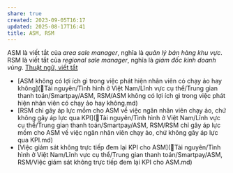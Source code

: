 ```yaml
---
share: true
created: 2023-09-05T16:17
updated: 2025-08-17T16:41
title: ASM, RSM
---
```

ASM là viết tắt của *area sale manager*, nghĩa là *quản lý bán hàng khu vực*.
RSM là viết tắt của *regional sale manager*, nghĩa là *giám đốc kinh doanh vùng*.
[Thuật ngữ, viết tắt](../../../B%E1%BA%A3o%20hi%E1%BB%83m/Thu%E1%BA%ADt%20ng%E1%BB%AF,%20vi%E1%BA%BFt%20t%E1%BA%AFt.md)
- [ASM không có lợi ích gì trong việc phát hiện nhân viên có chạy ảo hay không](📜Tài nguyên/Tình hình ở Việt Nam/Lĩnh vực cụ thể/Trung gian thanh toán/Smartpay/ASM, RSM/ASM không có lợi ích gì trong việc phát hiện nhân viên có chạy ảo hay không.md)
- [RSM chỉ gây áp lực mồm cho ASM về việc ngăn nhân viên chạy ảo, chứ không gây áp lực qua KPI](📜Tài nguyên/Tình hình ở Việt Nam/Lĩnh vực cụ thể/Trung gian thanh toán/Smartpay/ASM, RSM/RSM chỉ gây áp lực mồm cho ASM về việc ngăn nhân viên chạy ảo, chứ không gây áp lực qua KPI.md)
- [Việc giám sát không trực tiếp đem lại KPI cho ASM](📜Tài nguyên/Tình hình ở Việt Nam/Lĩnh vực cụ thể/Trung gian thanh toán/Smartpay/ASM, RSM/Việc giám sát không trực tiếp đem lại KPI cho ASM.md)
